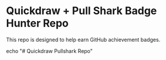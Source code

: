 # Quickdraw + Pull Shark Badge Hunter Repo
This repo is designed to help earn GitHub achievement badges.

echo "# Quickdraw Pullshark Repo"
